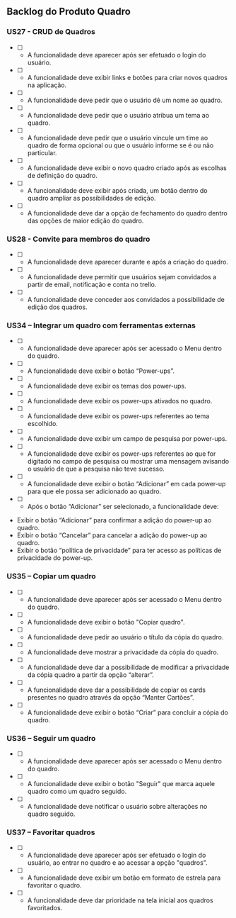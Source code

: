 ## Backlog do Produto Quadro


### US27 - CRUD de Quadros

- [ ] -  A funcionalidade deve aparecer após ser efetuado o login do usuário.

- [ ] - A funcionalidade deve exibir links e botões para criar novos quadros na aplicação.

- [ ] -  A funcionalidade deve pedir que o usuário dê um nome ao quadro.

- [ ] -  A funcionalidade deve pedir que o usuário atribua um tema ao quadro.

- [ ] -  A funcionalidade deve pedir que o usuário vincule um time ao quadro de forma opcional ou que o usuário informe se é ou não particular.

- [ ] -  A funcionalidade deve exibir o novo quadro criado após as escolhas de definição do quadro.

- [ ] -  A funcionalidade deve exibir após criada, um botão dentro do quadro ampliar as possibilidades de edição.

- [ ] -  A funcionalidade deve dar a opção de fechamento do quadro dentro das opções de maior edição do quadro.

### US28 - Convite para membros do quadro

- [ ] -  A funcionalidade deve aparecer durante e após a criação do quadro.

- [ ] -  A funcionalidade deve permitir que usuários sejam convidados a partir de email, notificação e conta no trello.

- [ ] -  A funcionalidade deve conceder aos convidados a possibilidade de edição dos quadros.

### US34 – Integrar um quadro com ferramentas externas

- [ ] -  A funcionalidade deve aparecer após ser acessado o Menu dentro do quadro.

- [ ] - A funcionalidade deve exibir o botão “Power-ups”.

- [ ] -  A funcionalidade deve exibir os temas dos power-ups.

- [ ] -  A funcionalidade deve exibir os power-ups ativados no quadro.

- [ ] -  A funcionalidade deve exibir os power-ups referentes ao tema escolhido.

- [ ] -  A funcionalidade deve exibir um campo de pesquisa por power-ups.

- [ ] -  A funcionalidade deve exibir os power-ups referentes ao que for digitado no campo de pesquisa ou mostrar uma mensagem avisando o usuário de que a pesquisa não teve sucesso.

- [ ] -  A funcionalidade deve exibir o botão “Adicionar” em cada power-up para que ele possa ser adicionado ao quadro.

- [ ] -  Após o botão “Adicionar” ser selecionado, a funcionalidade deve:
- Exibir o botão “Adicionar” para confirmar a adição do power-up ao quadro.
- Exibir o botão “Cancelar” para cancelar a adição do power-up ao quadro.
- Exibir o botão “política de privacidade” para ter acesso as políticas de privacidade do power-up.

### US35 – Copiar um quadro

- [ ] -  A funcionalidade deve aparecer após ser acessado o Menu dentro do quadro.

- [ ] - A funcionalidade deve exibir o botão "Copiar quadro".

- [ ] -  A funcionalidade deve pedir ao usuário o título da cópia do quadro.

- [ ] -  A funcionalidade deve mostrar a privacidade da cópia do quadro.

- [ ] -  A funcionalidade deve dar a possibilidade de modificar a privacidade da cópia quadro a partir da opção “alterar”.

- [ ] -  A funcionalidade deve dar a possibilidade de copiar os cards presentes no quadro através da opção “Manter Cartões”.

- [ ] -  A funcionalidade deve exibir o botão “Criar” para concluir a cópia do quadro.

### US36 – Seguir um quadro

- [ ] -  A funcionalidade deve aparecer após ser acessado o Menu dentro do quadro.

- [ ] - A funcionalidade deve exibir o botão "Seguir" que marca aquele quadro como um quadro seguido.

- [ ] -  A funcionalidade deve notificar o usuário sobre alterações no quadro seguido.

### US37 – Favoritar quadros

- [ ] -  A funcionalidade deve aparecer após ser efetuado o login do usuário, ao entrar no quadro e ao acessar a opção "quadros".

- [ ] - A funcionalidade deve exibir um botão em formato de estrela para favoritar o quadro.

- [ ] -  A funcionalidade deve dar prioridade na tela inicial aos quadros favoritados.


